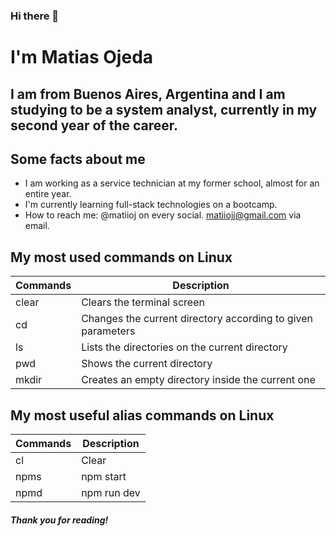 ### Hi there 👋

# I'm Matias Ojeda
## I am from **Buenos Aires, Argentina** and I am studying to be a system analyst, currently in my second year of the career.

## Some facts about me

* I am working as a service technician at my former school, almost for an entire year.
* I'm currently learning full-stack technologies on a bootcamp.
* How to reach me: @matiioj on every social. matiiojj@gmail.com via email.

## My most used commands on Linux

| Commands | Description |
| ---------|------------|
| clear | Clears the terminal screen |
| cd | Changes the current directory according to given parameters | 
| ls | Lists the directories on the current directory | 
| pwd | Shows the current directory | 
| mkdir | Creates an empty directory inside the current one | 

## My most useful alias commands on Linux

| Commands | Description |
| -------- | ----------- |
| cl | Clear | 
| npms | npm start | 
| npmd | npm run dev |

##### Thank you for reading! 
